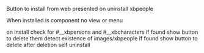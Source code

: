 Button to install from web presented on uninstall xbpeople

When installed is component no view or menu

on install check for #__xbpersons and #__xbcharacters
if found show button to delete them
detect existence of images/xbpeople
if found show button to delete
after deletion self uninstall